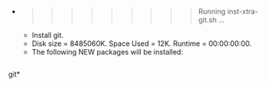 * >>>>>>>>> Running inst-xtra-git.sh ...
  * Install git.
  * Disk size = 8485060K. Space Used = 12K. Runtime = 00:00:00:00.
  * The following NEW packages will be installed:
  ```bash
git*
  ```
